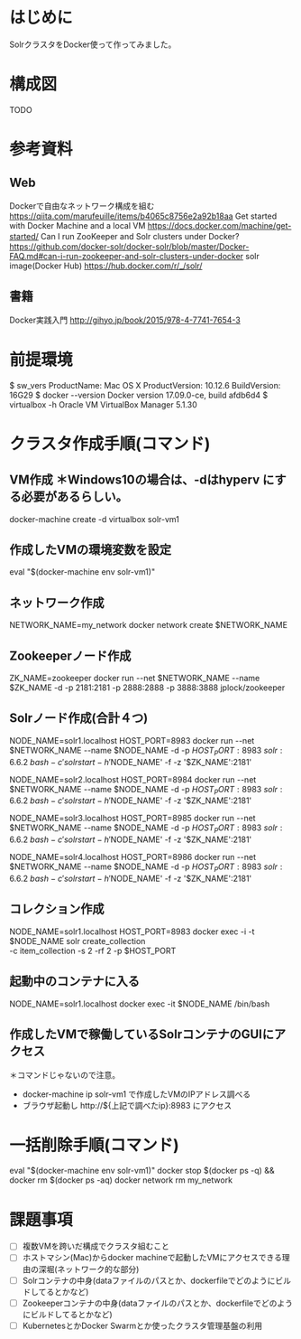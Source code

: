 # はじめに
SolrクラスタをDocker使って作ってみました。

# 構成図
TODO

# 参考資料
## Web
Dockerで自由なネットワーク構成を組む https://qiita.com/marufeuille/items/b4065c8756e2a92b18aa
Get started with Docker Machine and a local VM https://docs.docker.com/machine/get-started/
Can I run ZooKeeper and Solr clusters under Docker?　https://github.com/docker-solr/docker-solr/blob/master/Docker-FAQ.md#can-i-run-zookeeper-and-solr-clusters-under-docker
solr image(Docker Hub) https://hub.docker.com/r/_/solr/

## 書籍
Docker実践入門 http://gihyo.jp/book/2015/978-4-7741-7654-3

# 前提環境
$ sw_vers
ProductName:	Mac OS X
ProductVersion:	10.12.6
BuildVersion:	16G29
$ docker --version
Docker version 17.09.0-ce, build afdb6d4
$ virtualbox -h
Oracle VM VirtualBox Manager 5.1.30

# クラスタ作成手順(コマンド)
## VM作成 ＊Windows10の場合は、-dはhyperv にする必要があるらしい。
docker-machine create -d virtualbox solr-vm1


## 作成したVMの環境変数を設定
eval "$(docker-machine env solr-vm1)"

## ネットワーク作成
NETWORK_NAME=my_network
docker network create $NETWORK_NAME

## Zookeeperノード作成
ZK_NAME=zookeeper
docker run --net $NETWORK_NAME --name $ZK_NAME -d -p 2181:2181 -p 2888:2888 -p 3888:3888 jplock/zookeeper

## Solrノード作成(合計４つ)
NODE_NAME=solr1.localhost
HOST_PORT=8983
docker run --net $NETWORK_NAME --name $NODE_NAME -d -p $HOST_PORT:8983 \
      solr:6.6.2 \
      bash -c 'solr start -h '$NODE_NAME' -f -z '$ZK_NAME':2181'

NODE_NAME=solr2.localhost
HOST_PORT=8984
docker run --net $NETWORK_NAME --name $NODE_NAME -d -p $HOST_PORT:8983 \
      solr:6.6.2 \
      bash -c 'solr start -h '$NODE_NAME' -f -z '$ZK_NAME':2181'

NODE_NAME=solr3.localhost
HOST_PORT=8985
docker run --net $NETWORK_NAME --name $NODE_NAME -d -p $HOST_PORT:8983 \
      solr:6.6.2 \
      bash -c 'solr start -h '$NODE_NAME' -f -z '$ZK_NAME':2181'

NODE_NAME=solr4.localhost
HOST_PORT=8986
docker run --net $NETWORK_NAME --name $NODE_NAME -d -p $HOST_PORT:8983 \
      solr:6.6.2 \
      bash -c 'solr start -h '$NODE_NAME' -f -z '$ZK_NAME':2181'

## コレクション作成
NODE_NAME=solr1.localhost
HOST_PORT=8983
docker exec -i -t $NODE_NAME solr create_collection \
        -c item_collection -s 2 -rf 2 -p $HOST_PORT


## 起動中のコンテナに入る
NODE_NAME=solr1.localhost
docker exec -it $NODE_NAME /bin/bash

## 作成したVMで稼働しているSolrコンテナのGUIにアクセス
＊コマンドじゃないので注意。
* docker-machine ip solr-vm1 で作成したVMのIPアドレス調べる
* ブラウザ起動し http://${上記で調べたip}:8983 にアクセス


# 一括削除手順(コマンド)
eval "$(docker-machine env solr-vm1)"
docker stop $(docker ps -q) && docker rm $(docker ps -aq)
docker network rm my_network


# 課題事項
- [ ] 複数VMを跨いだ構成でクラスタ組むこと
- [ ] ホストマシン(Mac)からdocker machineで起動したVMにアクセスできる理由の深堀(ネットワーク的な部分)
- [ ] Solrコンテナの中身(dataファイルのパスとか、dockerfileでどのようにビルドしてるとかなど)
- [ ] Zookeeperコンテナの中身(dataファイルのパスとか、dockerfileでどのようにビルドしてるとかなど)
- [ ] KubernetesとかDocker Swarmとか使ったクラスタ管理基盤の利用
